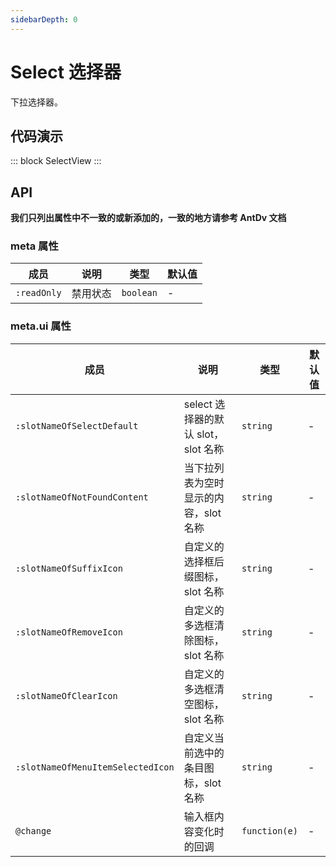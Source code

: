 ```yaml
---
sidebarDepth: 0
---
```


# Select 选择器

下拉选择器。

## 代码演示

::: block
SelectView
:::

## API

**我们只列出属性中不一致的或新添加的，一致的地方请参考 AntDv 文档**

### meta 属性

| 成员        | 说明     | 类型      | 默认值 |
| ----------- | -------- | --------- | ------ |
| `:readOnly` | 禁用状态 | `boolean` | -      |

### meta.ui 属性

| 成员                              | 说明                                  | 类型          | 默认值 |
| --------------------------------- | ------------------------------------- | ------------- | ------ |
| `:slotNameOfSelectDefault`        | select 选择器的默认 slot，slot 名称   | `string`      | -      |
| `:slotNameOfNotFoundContent`      | 当下拉列表为空时显示的内容，slot 名称 | `string`      | -      |
| `:slotNameOfSuffixIcon`           | 自定义的选择框后缀图标，slot 名称     | `string`      | -      |
| `:slotNameOfRemoveIcon`           | 自定义的多选框清除图标，slot 名称     | `string`      | -      |
| `:slotNameOfClearIcon`            | 自定义的多选框清空图标，slot 名称     | `string`      | -      |
| `:slotNameOfMenuItemSelectedIcon` | 自定义当前选中的条目图标，slot 名称   | `string`      | -      |
| `@change`                         | 输入框内容变化时的回调                | `function(e)` | -      |
